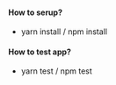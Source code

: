 #### How to serup? 
  * yarn install / npm install

#### How to test app? 
  * yarn test / npm test
